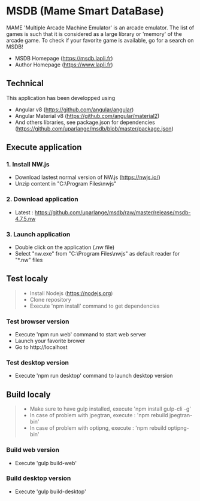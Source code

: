 # MSDB (Mame Smart DataBase)
MAME 'Multiple Arcade Machine Emulator' is an arcade emulator. 
The list of games is such that it is considered as a large library or 'memory' of the arcade game. 
To check if your favorite game is available, go for a search on MSDB!
* MSDB Homepage (https://msdb.lapli.fr)
* Author Homepage (https://www.lapli.fr)

## Technical
This application has been developped using
* Angular v8 (https://github.com/angular/angular) 
* Angular Material v8 (https://github.com/angular/material2)
* And others libraries, see package.json for dependencies (https://github.com/uparlange/msdb/blob/master/package.json)

## Execute application

### 1. Install NW.js
* Download lastest normal version of NW.js (https://nwjs.io/)
* Unzip content in "C:\Program Files\nwjs"

### 2. Download application
* Latest : https://github.com/uparlange/msdb/raw/master/release/msdb-4.7.5.nw

### 3. Launch application
* Double click on the application (.nw file)
* Select "nw.exe" from "C:\Program Files\nwjs" as default reader for "*.nw" files

## Test localy ##

> * Install Nodejs (https://nodejs.org)
> * Clone repository
> * Execute 'npm install' command to get dependencies

### Test browser version
* Execute 'npm run web' command to start web server
* Launch your favorite brower
* Go to http://localhost

### Test desktop version
* Execute 'npm run desktop' command to launch desktop version

## Build localy

> * Make sure to have gulp installed, execute 'npm install gulp-cli -g'
> * In case of problem with jpegtran, execute : 'npm rebuild jpegtran-bin'
> * In case of problem with optipng, execute : 'npm rebuild optipng-bin'

### Build web version
* Execute 'gulp build-web'

### Build desktop version
* Execute 'gulp build-desktop'